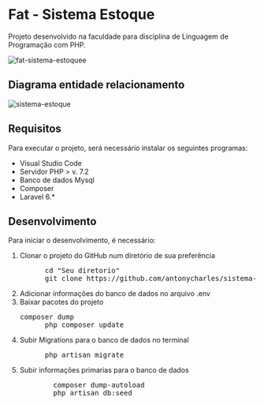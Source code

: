 # Fat - Sistema Estoque
Projeto desenvolvido na faculdade para disciplina de Linguagem de Programação com PHP.

![fat-sistema-estoquee](https://user-images.githubusercontent.com/24979597/89249703-4a5e1f00-d5e9-11ea-9bc8-e91d49f0db43.gif)

## Diagrama entidade relacionamento
![sistema-estoque](https://user-images.githubusercontent.com/24979597/89248272-b2ab0180-d5e5-11ea-9616-c64d6c33c976.png)

## Requisitos
Para executar o projeto, será necessário instalar os seguintes programas:

<ul>
  <li>Visual Studio Code</li>
  <li>Servidor PHP > v. 7.2 </li>
  <li>Banco de dados Mysql</li>
  <li>Composer</li>
    <li>Laravel 6.*</li>
</ul>

## Desenvolvimento

Para iniciar o desenvolvimento, é necessário:
<ol>
  <li>
    Clonar o projeto do GitHub num diretório de sua preferência
    <pre>
      cd "Seu diretorio"
      git clone https://github.com/antonycharles/sistema-estoque.loc.git</pre>
  </li>
  <li>
    Adicionar informações do banco de dados no arquivo .env
  </li>
  <li>
    Baixar pacotes do projeto
      <pre>composer dump
      php composer update</pre>
  </li>
  <li>
    Subir Migrations para o banco de dados no terminal
    <pre>
      php artisan migrate</pre>
  </li>
  <li>
     Subir informações primarias para o banco de dados
      <pre>
        composer dump-autoload
        php artisan db:seed
      </pre>
  </li>
</ol>
